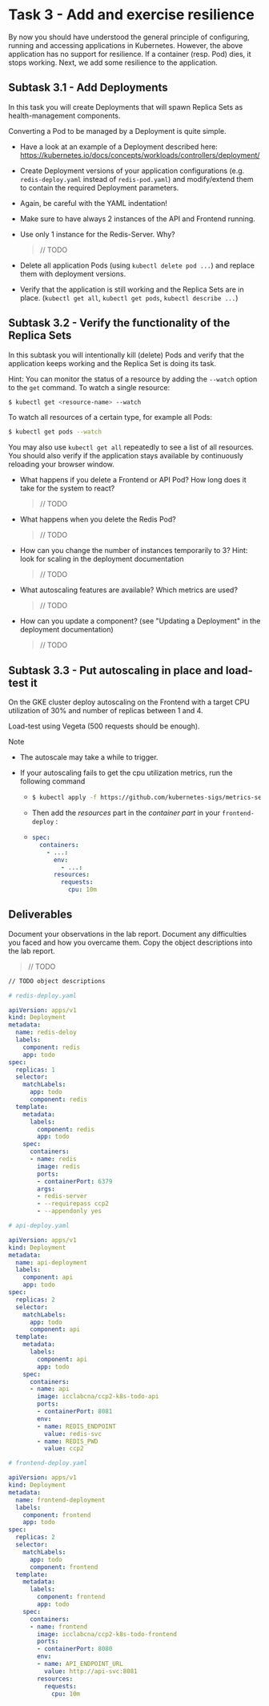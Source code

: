 # Task 3 - Add and exercise resilience

By now you should have understood the general principle of configuring, running and accessing applications in Kubernetes. However, the above application has no support for resilience. If a container (resp. Pod) dies, it stops working. Next, we add some resilience to the application.

## Subtask 3.1 - Add Deployments

In this task you will create Deployments that will spawn Replica Sets as health-management components.

Converting a Pod to be managed by a Deployment is quite simple.

  * Have a look at an example of a Deployment described here: <https://kubernetes.io/docs/concepts/workloads/controllers/deployment/>

  * Create Deployment versions of your application configurations (e.g. `redis-deploy.yaml` instead of `redis-pod.yaml`) and modify/extend them to contain the required Deployment parameters.

  * Again, be careful with the YAML indentation!

  * Make sure to have always 2 instances of the API and Frontend running. 

  * Use only 1 instance for the Redis-Server. Why?

    > // TODO

  * Delete all application Pods (using `kubectl delete pod ...`) and replace them with deployment versions.

  * Verify that the application is still working and the Replica Sets are in place. (`kubectl get all`, `kubectl get pods`, `kubectl describe ...`)

## Subtask 3.2 - Verify the functionality of the Replica Sets

In this subtask you will intentionally kill (delete) Pods and verify that the application keeps working and the Replica Set is doing its task.

Hint: You can monitor the status of a resource by adding the `--watch` option to the `get` command. To watch a single resource:

```sh
$ kubectl get <resource-name> --watch
```

To watch all resources of a certain type, for example all Pods:

```sh
$ kubectl get pods --watch
```

You may also use `kubectl get all` repeatedly to see a list of all resources.  You should also verify if the application stays available by continuously reloading your browser window.

  * What happens if you delete a Frontend or API Pod? How long does it take for the system to react?
    > // TODO
    
  * What happens when you delete the Redis Pod?

    > // TODO
    
  * How can you change the number of instances temporarily to 3? Hint: look for scaling in the deployment documentation

    > // TODO
    
  * What autoscaling features are available? Which metrics are used?

    > // TODO
    
  * How can you update a component? (see "Updating a Deployment" in the deployment documentation)

    > // TODO

## Subtask 3.3 - Put autoscaling in place and load-test it

On the GKE cluster deploy autoscaling on the Frontend with a target CPU utilization of 30% and number of replicas between 1 and 4. 

Load-test using Vegeta (500 requests should be enough).

> [!NOTE]
>
> - The autoscale may take a while to trigger.
>
> - If your autoscaling fails to get the cpu utilization metrics, run the following command
>
>   - ```sh
>     $ kubectl apply -f https://github.com/kubernetes-sigs/metrics-server/releases/latest/download/components.yaml
>     ```
>
>   - Then add the *resources* part in the *container part* in your `frontend-deploy` :
>
>   - ```yaml
>     spec:
>       containers:
>         - ...:
>           env:
>             - ...:
>           resources:
>             requests:
>               cpu: 10m
>     ```
>

## Deliverables

Document your observations in the lab report. Document any difficulties you faced and how you overcame them. Copy the object descriptions into the lab report.

> // TODO

```````sh
// TODO object descriptions
```````

```yaml
# redis-deploy.yaml

apiVersion: apps/v1
kind: Deployment
metadata:
  name: redis-deloy
  labels:
    component: redis
    app: todo
spec:
  replicas: 1
  selector:
    matchLabels:
      app: todo
      component: redis
  template:
    metadata:
      labels:
        component: redis
        app: todo
    spec:
      containers:
      - name: redis
        image: redis
        ports:
        - containerPort: 6379
        args:
        - redis-server 
        - --requirepass ccp2 
        - --appendonly yes
```

```yaml
# api-deploy.yaml

apiVersion: apps/v1
kind: Deployment
metadata:
  name: api-deployment
  labels:
    component: api
    app: todo
spec:
  replicas: 2
  selector:
    matchLabels:
      app: todo
      component: api
  template:
    metadata:
      labels:
        component: api
        app: todo
    spec:
      containers:
      - name: api
        image: icclabcna/ccp2-k8s-todo-api
        ports:
        - containerPort: 8081
        env:
        - name: REDIS_ENDPOINT
          value: redis-svc
        - name: REDIS_PWD
          value: ccp2
```

```yaml
# frontend-deploy.yaml

apiVersion: apps/v1
kind: Deployment
metadata:
  name: frontend-deployment
  labels:
    component: frontend
    app: todo
spec:
  replicas: 2
  selector:
    matchLabels:
      app: todo
      component: frontend
  template:
    metadata:
      labels:
        component: frontend
        app: todo
    spec:
      containers:
      - name: frontend
        image: icclabcna/ccp2-k8s-todo-frontend
        ports:
        - containerPort: 8080
        env:
        - name: API_ENDPOINT_URL
          value: http://api-svc:8081
        resources:
          requests:
            cpu: 10m
```
